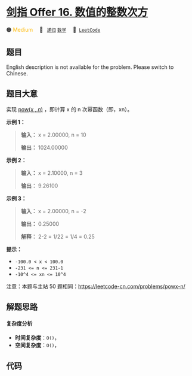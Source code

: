 # [剑指 Offer 16. 数值的整数次方](https://leetcode.cn/problems/shu-zhi-de-zheng-shu-ci-fang-lcof)

🟠 <font color=#ffb800>Medium</font>&emsp; 🔖&ensp; [`递归`](/tag/recursion.md) [`数学`](/tag/math.md)&emsp; 🔗&ensp;[`LeetCode`](https://leetcode.cn/problems/shu-zhi-de-zheng-shu-ci-fang-lcof)

## 题目

English description is not available for the problem. Please switch to
Chinese.


## 题目大意

实现 [pow(_x_ , _n_)](https://www.cplusplus.com/reference/valarray/pow/) ，即计算 x
的 n 次幂函数（即，xn）。



**示例 1：**

> 
> 
> 
> 
> 
> **输入：** x = 2.00000, n = 10
> 
> **输出：** 1024.00000
> 
> 

**示例 2：**

> 
> 
> 
> 
> 
> **输入：** x = 2.10000, n = 3
> 
> **输出：** 9.26100

**示例 3：**

> 
> 
> 
> 
> 
> **输入：** x = 2.00000, n = -2
> 
> **输出：** 0.25000
> 
> **解释：** 2-2 = 1/22 = 1/4 = 0.25



**提示：**

  * `-100.0 < x < 100.0`
  * `-231 <= n <= 231-1`
  * `-10^4 <= xn <= 10^4`



注意：本题与主站 50 题相同：<https://leetcode-cn.com/problems/powx-n/>




## 解题思路

#### 复杂度分析

- **时间复杂度**：`O()`，
- **空间复杂度**：`O()`，

## 代码

```javascript

```